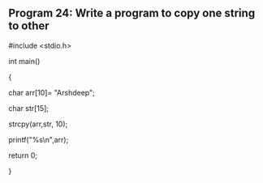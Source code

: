 ## Program 24: Write a program to copy one string to other

#include <stdio.h>

int main()

{

char arr[10]= "Arshdeep";

char str[15];

strcpy(arr,str, 10);

printf("%s\n",arr);

return 0;

}
